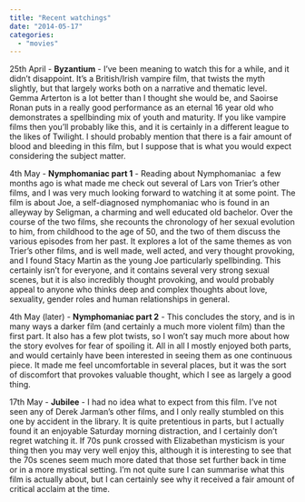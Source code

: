 ```yaml
---
title: "Recent watchings"
date: "2014-05-17"
categories: 
  - "movies"
---
```


25th April - **Byzantium** - I’ve been meaning to watch this for a while, and it didn’t disappoint. It’s a British/Irish vampire film, that twists the myth slightly, but that largely works both on a narrative and thematic level. Gemma Arterton is a lot better than I thought she would be, and Saoirse Ronan puts in a really good performance as an eternal 16 year old who demonstrates a spellbinding mix of youth and maturity. If you like vampire films then you’ll probably like this, and it is certainly in a different league to the likes of Twilight. I should probably mention that there is a fair amount of blood and bleeding in this film, but I suppose that is what you would expect considering the subject matter.

4th May - **Nymphomaniac part 1** - Reading about Nymphomaniac  a few months ago is what made me check out several of Lars von Trier’s other films, and I was very much looking forward to watching it at some point. The film is about Joe, a self-diagnosed nymphomaniac who is found in an alleyway by Seligman, a charming and well educated old bachelor. Over the course of the two films, she recounts the chronology of her sexual evolution to him, from childhood to the age of 50, and the two of them discuss the various episodes from her past. It explores a lot of the same themes as von Trier’s other films, and is well made, well acted, and very thought provoking, and I found Stacy Martin as the young Joe particularly spellbinding. This certainly isn’t for everyone, and it contains several very strong sexual scenes, but it is also incredibly thought provoking, and would probably appeal to anyone who thinks deep and complex thoughts about love, sexuality, gender roles and human relationships in general.

4th May (later) - **Nymphomaniac part 2** - This concludes the story, and is in many ways a darker film (and certainly a much more violent film) than the first part. It also has a few plot twists, so I won’t say much more about how the story evolves for fear of spoiling it. All in all I mostly enjoyed both parts, and would certainly have been interested in seeing them as one continuous piece. It made me feel uncomfortable in several places, but it was the sort of discomfort that provokes valuable thought, which I see as largely a good thing.

17th May - **Jubilee** - I had no idea what to expect from this film. I’ve not seen any of Derek Jarman’s other films, and I only really stumbled on this one by accident in the library. It is quite pretentious in parts, but I actually found it an enjoyable Saturday morning distraction, and I certainly don’t regret watching it. If 70s punk crossed with Elizabethan mysticism is your thing then you may very well enjoy this, although it is interesting to see that the 70s scenes seem much more dated that those set further back in time or in a more mystical setting. I’m not quite sure I can summarise what this film is actually about, but I can certainly see why it received a fair amount of critical acclaim at the time.
